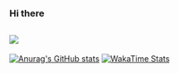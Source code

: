 ### Hi there
<img src="https://c.tenor.com/XMvXpoXRgIUAAAAi/anko-kitashirakawa-tamako-market.gif" /> <br />
---
[![Anurag's GitHub stats](https://github-readme-stats.vercel.app/api?username=MoriSummerZ&theme=tokyonight&show_icons=true)](https://github.com/anuraghazra/github-readme-stats)
[![WakaTime Stats](https://github-readme-stats.vercel.app/api/wakatime?username=morisummerz&show_icons=true&theme=tokyonight&langs_count=5)](https://github.com/anuraghazra/github-readme-stats)
<!-- [![willianrod's wakatime stats](https://github-readme-stats.vercel.app/api/wakatime?username=morisummerz&theme=tokyonight)](https://github.com/anuraghazra/github-readme-stats) -->
<!--
**MoriSummerz/MoriSummerZ** is a ✨ _special_ ✨ repository because its `README.md` (this file) appears on your GitHub profile.

Here are some ideas to get you started:

- 🔭 I’m currently working on ...
- 🌱 I’m currently learning ...
- 👯 I’m looking to collaborate on ...
- 🤔 I’m looking for help with ...
- 💬 Ask me about ...
- 📫 How to reach me: ...
- 😄 Pronouns: ...
- ⚡ Fun fact: ...
-->
